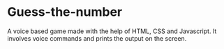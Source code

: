 # Guess-the-number
A voice based game made with the help of HTML, CSS and Javascript. It involves voice commands and prints the output on the screen.
